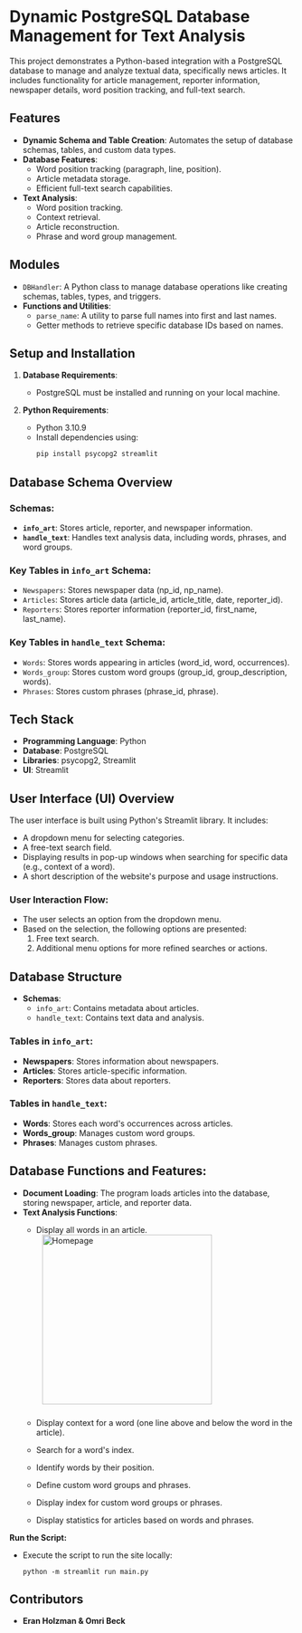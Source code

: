 # Dynamic PostgreSQL Database Management for Text Analysis

This project demonstrates a Python-based integration with a PostgreSQL database to manage and analyze textual data, specifically news articles. It includes functionality for article management, reporter information, newspaper details, word position tracking, and full-text search.

## **Features**
- **Dynamic Schema and Table Creation**: Automates the setup of database schemas, tables, and custom data types.
- **Database Features**:
  - Word position tracking (paragraph, line, position).
  - Article metadata storage.
  - Efficient full-text search capabilities.
- **Text Analysis**: 
  - Word position tracking.
  - Context retrieval.
  - Article reconstruction.
  - Phrase and word group management.

## **Modules**
- `DBHandler`: A Python class to manage database operations like creating schemas, tables, types, and triggers.
- **Functions and Utilities**:
  - `parse_name`: A utility to parse full names into first and last names.
  - Getter methods to retrieve specific database IDs based on names.

## **Setup and Installation**
1. **Database Requirements**:
   - PostgreSQL must be installed and running on your local machine.

2. **Python Requirements**:
   - Python 3.10.9
   - Install dependencies using:
     ```bash
     pip install psycopg2 streamlit
     ```

## **Database Schema Overview**
### **Schemas:**
- **`info_art`**: Stores article, reporter, and newspaper information.
- **`handle_text`**: Handles text analysis data, including words, phrases, and word groups.

### **Key Tables in `info_art` Schema:**
- `Newspapers`: Stores newspaper data (np_id, np_name).
- `Articles`: Stores article data (article_id, article_title, date, reporter_id).
- `Reporters`: Stores reporter information (reporter_id, first_name, last_name).

### **Key Tables in `handle_text` Schema:**
- `Words`: Stores words appearing in articles (word_id, word, occurrences).
- `Words_group`: Stores custom word groups (group_id, group_description, words).
- `Phrases`: Stores custom phrases (phrase_id, phrase).

## **Tech Stack**
- **Programming Language**: Python
- **Database**: PostgreSQL
- **Libraries**: psycopg2, Streamlit
- **UI**: Streamlit

## **User Interface (UI) Overview**
The user interface is built using Python's Streamlit library. It includes:
- A dropdown menu for selecting categories.
- A free-text search field.
- Displaying results in pop-up windows when searching for specific data (e.g., context of a word).
- A short description of the website's purpose and usage instructions.

### **User Interaction Flow**:
- The user selects an option from the dropdown menu.
- Based on the selection, the following options are presented:
  1. Free text search.
  2. Additional menu options for more refined searches or actions.

## **Database Structure**
- **Schemas**:
  - `info_art`: Contains metadata about articles.
  - `handle_text`: Contains text data and analysis.
  
### **Tables in `info_art`**:
- **Newspapers**: Stores information about newspapers.
- **Articles**: Stores article-specific information.
- **Reporters**: Stores data about reporters.

### **Tables in `handle_text`**:
- **Words**: Stores each word's occurrences across articles.
- **Words_group**: Manages custom word groups.
- **Phrases**: Manages custom phrases.

## **Database Functions and Features**:
- **Document Loading**: The program loads articles into the database, storing newspaper, article, and reporter data.
- **Text Analysis Functions**:
  - Display all words in an article.
    <img src="https://i.imgur.com/qUHYs8X.png" alt="Homepage" width="300" style="margin-bottom: 10px; padding-left: 10px;"/>

  - Display context for a word (one line above and below the word in the article).
  - Search for a word's index.
  - Identify words by their position.
  - Define custom word groups and phrases.
  - Display index for custom word groups or phrases.
  - Display statistics for articles based on words and phrases.



**Run the Script:**
   - Execute the script to run the site locally:
     ```
     python -m streamlit run main.py
     ```


## **Contributors**
- **Eran Holzman & Omri Beck**
